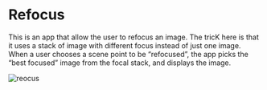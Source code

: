 # Refocus

This is an app that allow the user to refocus an image. The tricK here is that it uses a stack of image with different focus instead of just one image. When a user chooses a scene point to be “refocused”, the app picks the “best focused” image from the focal stack, and displays the image.

![reocus](https://user-images.githubusercontent.com/91099638/211953703-94638c1d-6ed6-4ddb-ba36-5f8615d8dcf8.gif)
